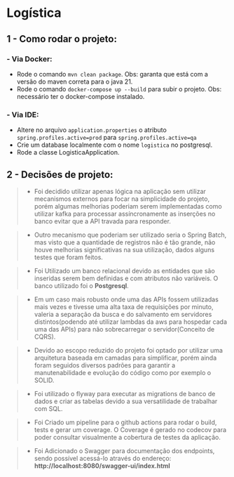 # Logística

## 1 - Como rodar o projeto:
  
### - Via Docker:  
- Rode o comando ``mvn clean package``. Obs: garanta que está com a versão do maven correta para o java 21.
- Rode o comando ``docker-compose up --build`` para subir o projeto. Obs: necessário ter o docker-compose instalado.

### - Via IDE:
- Altere no arquivo ``application.properties`` o atributo `spring.profiles.active=prod` para `spring.profiles.active=qa`
- Crie um database localmente com o nome `logistica` no postgresql.
- Rode a classe LogisticaApplication.
## 2 - Decisões de projeto:
 >-  Foi decidido utilizar apenas lógica na aplicação sem utilizar mecanismos externos para focar na simplicidade do projeto, porém algumas melhorias poderiam serem implementadas como utilizar kafka para processar assíncronamente as inserções no banco evitar que a API travada para responder.
 
 >- Outro mecanismo que poderiam ser utilizado seria o Spring Batch, mas visto que a quantidade de registros não é tão grande, não houve melhorias significativas na sua utilização, dados alguns testes que foram feitos.
 
 >- Foi Utilizado um banco relacional devido as entidades que são inseridas serem bem definidas e com atributos não variáveis. O banco utilizado foi o <b>Postgresql</b>.
 
 >- Em um caso mais robusto onde uma das APIs fossem utilizadas mais vezes e tivesse uma alta taxa de requisições por minuto, valeria a separação da busca e do salvamento em servidores distintos(podendo até utilizar lambdas da aws para hospedar cada uma das APIs) para não sobrecarregar o servidor(Conceito de CQRS).
 
 >- Devido ao escopo reduzido do projeto foi optado por utilizar uma arquitetura baseada em camadas para simplificar, porém ainda foram seguidos diversos padrões para garantir a manutenabilidade e evolução do código como por exemplo o SOLID.
 
 >- Foi utilizado o flyway para executar as migrations de banco de dados e criar as tabelas devido a sua versatilidade de trabalhar com SQL.

 >-  Foi Criado um pipeline para o github actions para rodar o build, tests e gerar um coverage. O Coverage é gerado no codecov para poder consultar visualmente a cobertura de testes da aplicação.
 
 >- Foi Adicionado o Swagger para documentação dos endpoints, sendo possível acessá-lo através do endereço: <b>http://localhost:8080/swagger-ui/index.html </b>